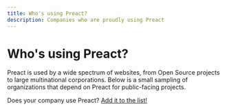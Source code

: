 ```yaml
---
title: Who's using Preact?
description: Companies who are proudly using Preact
---
```


# Who's using Preact?

Preact is used by a wide spectrum of websites, from Open Source projects to large multinational corporations.
Below is a small sampling of organizations that depend on Preact for public-facing projects.

Does your company use Preact? [Add it to the list!](https://github.com/preactjs/preact-www/blob/master/src/components/we-are-using/index.jsx)

<div class="breaker">
  <we-are-using></we-are-using>
</div>
